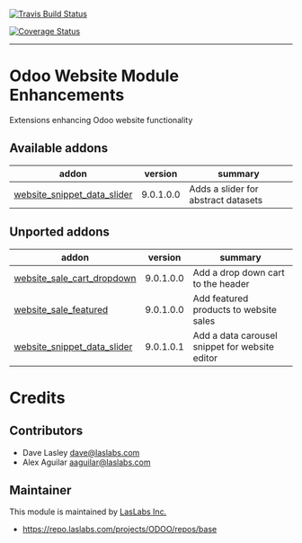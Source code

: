 [![Travis Build Status](https://travis-ci.org/laslabs/odoo-website.svg?branch=release%2F9.0)](https://travis-ci.org/laslabs/odoo-website)

[![Coverage Status](https://coveralls.io/repos/laslabs/odoo-website/badge.png?branch=release%2F9.0)](https://coveralls.io/r/laslabs/odoo-website)

----

Odoo Website Module Enhancements
================================

Extensions enhancing Odoo website functionality
 
[//]: # (addons)

Available addons
----------------
addon | version | summary
--- | --- | ---
[website_snippet_data_slider](website_snippet_data_slider) | 9.0.1.0.0 | Adds a slider for abstract datasets

Unported addons
---------------
addon | version | summary
--- | --- | ---
[website_sale_cart_dropdown](website_sale_cart_dropdown/) | 9.0.1.0.0 | Add a drop down cart to the header
[website_sale_featured](website_sale_featured/) | 9.0.1.0.0 | Add featured products to website sales
[website_snippet_data_slider](website_snippet_data_slider) | 9.0.1.0.1 | Add a data carousel snippet for website editor

[//]: # (end addons)

Credits
=======

Contributors
------------

* Dave Lasley <dave@laslabs.com>
* Alex Aguilar <aaguilar@laslabs.com>

Maintainer
----------

This module is maintained by [LasLabs Inc.](https://laslabs.com)

* https://repo.laslabs.com/projects/ODOO/repos/base
